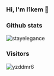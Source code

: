 ### Hi, I'm l1kem 👋

### Github stats
![stayelegance](https://github-readme-stats.vercel.app/api?username=stayelegance&show_icons=true&theme=tokyonight)


### Visitors
![yzddmr6](https://profile-counter.glitch.me/yzddmr6/count.svg)
